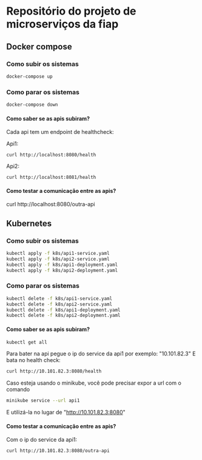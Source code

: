 # Repositório do projeto de microserviços da fiap

## Docker compose

### Como subir os sistemas

```bash
docker-compose up
```

### Como parar os sistemas

```bash
docker-compose down
```  

#### Como saber se as apis subiram?

Cada api tem um endpoint de healthcheck:

Api1:
```
curl http://localhost:8080/health
```

Api2:
```
curl http://localhost:8081/health
```

#### Como testar a comunicação entre as apis?

curl http://localhost:8080/outra-api

## Kubernetes

### Como subir os sistemas

```bash
kubectl apply -f k8s/api1-service.yaml
kubectl apply -f k8s/api2-service.yaml
kubectl apply -f k8s/api1-deployment.yaml
kubectl apply -f k8s/api2-deployment.yaml
```

### Como parar os sistemas

```bash
kubectl delete -f k8s/api1-service.yaml
kubectl delete -f k8s/api2-service.yaml
kubectl delete -f k8s/api1-deployment.yaml
kubectl delete -f k8s/api2-deployment.yaml
```

#### Como saber se as apis subiram?


```bash
kubectl get all
```

Para bater na api pegue o ip do service da api1 por exemplo: "10.101.82.3"
E bata no health check:

```bash
curl http://10.101.82.3:8080/health
``` 

Caso esteja usando o minikube, você pode precisar expor a url com o comando

```bash
minikube service --url api1
``` 

E utilizá-la no lugar de "http://10.101.82.3:8080"

#### Como testar a comunicação entre as apis?


Com o ip do service da api1:

```bash
curl http://10.101.82.3:8080/outra-api
```